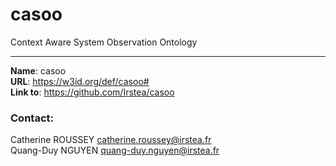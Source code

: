 # casoo

Context Aware System Observation Ontology  

----

**Name**: casoo  
**URL**: <https://w3id.org/def/casoo#>  
**Link to**: <https://github.com/Irstea/casoo>  

### Contact:  
Catherine ROUSSEY <catherine.roussey@irstea.fr>   
Quang-Duy NGUYEN <quang-duy.nguyen@irstea.fr>

